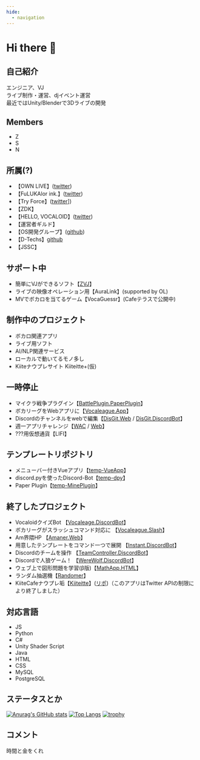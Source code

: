 ```yaml
---
hide:
  - navigation
---
```


# Hi there 👋

## 自己紹介
エンジニア、VJ<br />
ライブ制作・運営、djイベント運営<br />
最近ではUnity/Blenderで3Dライブの開発

## Members
- Z
- S
- N

## 所属(?)
- 【OWN LIVE】([twitter](https://twitter.com/OWN_LIVE39))
- 【FuLUKAlor ink.】([twitter](https://twitter.com/luka_fanmade))
- 【Try Force】([twitter](https://twitter.com/Try04_squad)])
- 【ZDK】
- 【HELLO, VOCALOID】([twitter](https://twitter.com/HELLO_Tempest39))
- 【運営者ギルド】
- 【OS開発グループ】([github](https://github.com/linuxcodevserver))
- 【D-Techs】[github](https://github.com/Diverse-Techs-Circle)
- 【JSSC】

## サポート中
- 簡単にVJができるソフト【[ZVJ](https://zect.booth.pm/items/4976418)】
- ライブの映像オペレーション用【AuraLink】(supported by OL)
- MVでボカロを当てるゲーム【VocaGuessr】(Cafeテラスで公開中)

## 制作中のプロジェクト
- ボカロ関連アプリ
- ライブ用ソフト
- AI/NLP関連サービス
- ローカルで動いてるモノ多し
- Kiiteナウプレサイト Kiiteitte+(仮)

## 一時停止
- マイクラ戦争プラグイン【[BattlePlugin.PaperPlugin](https://github.com/Zect3279/BattlePlugin)】
- ボカリーグをWebアプリに【[Vocaleague.App](https://github.com/TeamAmaner/Vocaleague)】
- Discordのチャンネルをwebで編集【[DisGit.Web](https://github.com/Zect3279/DisGit) / [DisGit.DiscordBot](https://github.com/qmelo/disgit)】
- 週一アプリチャレンジ【[WAC](https://github.com/Zect3279/Weekly-App) / [Web](https://wac.zscode.net)】
- ???用仮想通貨【LIFI】

## テンプレートリポジトリ
- メニューバー付きVueアプリ【[temp-VueApp](https://github.com/Zect3279/temp-VueApp)】
- discord.pyを使ったDiscord-Bot【[temp-dpy](https://github.com/Zect3279/temp-dpy)】
- Paper Plugin【[temp-MinePlugin](https://github.com/Zect3279/temp-MinePlugin)】

## 終了したプロジェクト
- VocaloidクイズBot 【[Vocaleage.DiscordBot](https://github.com/Zect3279/VocaLeague)】
- ボカリーグがスラッシュコマンド対応に 【[Vocaleague.Slash](https://github.com/Zect3279/Vocaleague-Slash)】
- Am界隈HP 【[Amaner.Web](https://github.com/TeamAmaner/TeamAmaner.github.io)】
- 用意したテンプレートをコマンド一つで展開 【[Instant.DiscordBot](https://github.com/Zect3279/instant)】
- Discordのチームを操作 【[TeamController.DiscordBot](https://github.com/Zect3279/team)】
- Discordで人狼ゲーム！ 【[WereWolf.DiscordBot](https://github.com/Zect3279/werewolf)】
- ウェブ上で図形問題を学習(β版)【[MathApp.HTML](https://github.com/Zect3279/Study-App)】
- ランダム抽選機【[Randomer](https://randomer.zscode.net/)】
- KiiteCafeナウプレ垢【[Kiiteitte](https://twitter.com/Kiiteitte)】([リポ](https://github.com/Zect3279/Kiiteitte))（このアプリはTwitter APIの制限により終了しました）

## 対応言語
- JS
- Python
- C#
- Unity Shader Script
- Java
- HTML
- CSS
- MySQL
- PostgreSQL

## ステータスとか
[![Anurag's GitHub stats](https://github-readme-stats.vercel.app/api?username=Zect3279&show_icons=true&theme=dark)](https://github.com/anuraghazra/github-readme-stats)
[![Top Langs](https://github-readme-stats.vercel.app/api/top-langs/?username=Zect3279&theme=dark)](https://github.com/anuraghazra/github-readme-stats)
[![trophy](https://github-profile-trophy.vercel.app/?username=Zect3279&theme=onedark)](https://github.com/ryo-ma/github-profile-trophy)

## コメント
時間と金をくれ
